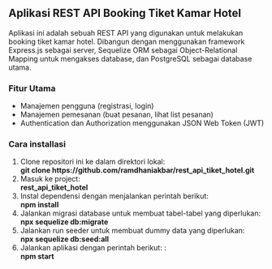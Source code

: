 <h2>Aplikasi REST API Booking Tiket Kamar Hotel</h2>
Aplikasi ini adalah sebuah REST API yang digunakan untuk melakukan booking tiket kamar hotel. Dibangun dengan menggunakan framework Express.js sebagai server, Sequelize ORM sebagai Object-Relational Mapping untuk mengakses database, dan PostgreSQL sebagai database utama.

<h3>Fitur Utama</h3>
<ul>
  <li>Manajemen pengguna (registrasi, login)</li>
  <li>Manajemen pemesanan (buat pesanan, lihat list pesanan)</li>
  <li>Authentication dan Authorization menggunakan JSON Web Token (JWT)</li>
</ul>

<h3>Cara installasi</h3>
<ol type="1">
  <li>Clone repositori ini ke dalam direktori lokal: <br /> <strong>git clone https://github.com/ramdhaniakbar/rest_api_tiket_hotel.git</strong></li>
  <li>Masuk ke project: <br /> <strong>rest_api_tiket_hotel</strong></li>
  <li>Instal dependensi dengan menjalankan perintah berikut: <br /> <strong>npm install</strong></li>
  <li>Jalankan migrasi database untuk membuat tabel-tabel yang diperlukan: <br /> <strong>npx sequelize db:migrate</strong></li>
  <li>Jalankan run seeder untuk membuat dummy data yang diperlukan: <br /> <strong>npx sequelize db:seed:all</strong></li>
  <li>Jalankan aplikasi dengan perintah berikut:
: <br /> <strong>npm start</strong></li>
</ol>
